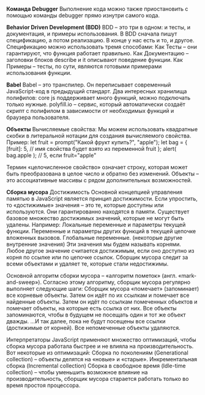 **Команда Debugger**
Выполнение кода можно также приостановить с помощью команды debugger прямо изнутри самого кода.

**Behavior Driven Development (BDD)**
BDD – это три в одном: и тесты, и документация, и примеры использования.
В BDD сначала пишут спецификацию, а потом реализацию. В конце у нас есть и то, и другое.
Спецификацию можно использовать тремя способами:
  Как Тесты – они гарантируют, что функция работает правильно.
  Как Документацию – заголовки блоков describe и it описывают поведение функции.
  Как Примеры – тесты, по сути, являются готовыми примерами использования функции.
  
**Babel**
Babel – это транспилер. Он переписывает современный JavaScript-код в предыдущий стандарт.
Два интересных хранилища полифилов:
core js поддерживает много функций, можно подключать только нужные.
polyfill.io – сервис, который автоматически создаёт скрипт с полифилом в зависимости от необходимых функций и браузера пользователя.

**Объекты**
Вычисляемые свойства:
  Мы можем использовать квадратные скобки в литеральной нотации для создания вычисляемого свойства.
  Пример:
  let fruit = prompt("Какой фрукт купить?", "apple");
  let bag = {
    [fruit]: 5, // имя свойства будет взято из переменной fruit
  };
  alert( bag.apple ); // 5, если fruit="apple"

Термин «целочисленное свойство» означает строку, которая может быть преобразована в целое число и обратно без изменений.
Объекты – это ассоциативные массивы с рядом дополнительных возможностей.

**Сборка мусора**
Достижимость
Основной концепцией управления памятью в JavaScript является принцип достижимости.
Если упростить, то «достижимые» значения – это те, которые доступны или используются. Они гарантированно находятся в памяти.
Существует базовое множество достижимых значений, которые не могут быть удалены.
Например:
Локальные переменные и параметры текущей функции.
Переменные и параметры других функций в текущей цепочке вложенных вызовов.
Глобальные переменные.
(некоторые другие внутренние значения)
Эти значения мы будем называть корнями.
Любое другое значение считается достижимым, если оно доступно из корня по ссылке или по цепочке ссылок.
Cборщик мусора cледит за всеми объектами и удаляет те, которые стали недостижимы.

Основной алгоритм сборки мусора – «алгоритм пометок» (англ. «mark-and-sweep»).
Согласно этому алгоритму, сборщик мусора регулярно выполняет следующие шаги:
Сборщик мусора «помечает» (запоминает) все корневые объекты.
Затем он идёт по их ссылкам и помечает все найденные объекты.
Затем он идёт по ссылкам помеченных объектов и помечает объекты, на которые есть ссылка от них. Все объекты запоминаются, чтобы в будущем не посещать один и тот же объект дважды.
…И так далее, пока не будут посещены все ссылки (достижимые от корней).
Все непомеченные объекты удаляются.

Интерпретаторы JavaScript применяют множество оптимизаций, чтобы сборка мусора работала быстрее и не влияла на производительность.
Вот некоторые из оптимизаций:
Сборка по поколениям (Generational collection) – объекты делятся на «новые» и «старые». 
Инкрементальная сборка (Incremental collection)
Сборка в свободное время (Idle-time collection) – чтобы уменьшить возможное влияние на производительность, сборщик мусора старается работать только во время простоя процессора.

